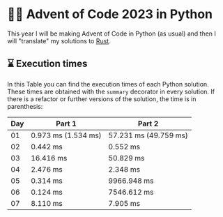 # 🎄🐍 Advent of Code 2023 in Python

This year I will be making Advent of Code in Python (as usual) and then I will
"translate" my solutions to [Rust](https://github.com/santimontiel/advent-of-code-rs).

## ⌛ Execution times

In this Table you can find the execution times of each Python solution.
These times are obtained with the `summary` decorator in every solution.
If there is a refactor or further versions of the solution, the time is in parenthesis:

| Day | Part 1              | Part 2                |
| --- | ------------------- | --------------------- |
| 01  | 0.973 ms (1.534 ms) | 57.231 ms (49.759 ms) |
| 02  | 0.442 ms            | 0.552 ms              |
| 03  | 16.416 ms           | 50.829 ms             |
| 04  | 2.476 ms            | 2.348 ms              |
| 05  | 0.314 ms            | 9966.948 ms                   |
| 06  | 0.124 ms            | 7546.612 ms           |
| 07  | 8.110 ms            | 7.905 ms              |